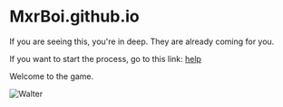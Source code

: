 # MxrBoi.github.io

If you are seeing this, you're in deep. They are already coming for you.

If you want to start the process, go to this link: [help](https://mxrboi.github.io/homepage.html)

Welcome to the game.

![Walter](https://upload.wikimedia.org/wikipedia/en/0/03/Walter_White_S5B.png)
